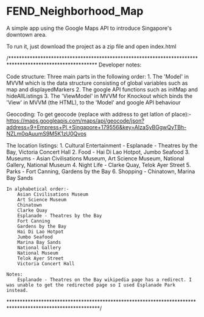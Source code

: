 # FEND_Neighborhood_Map
A simple app using the Google Maps API to introduce Singapore's downtown area.

To run it, just download the project as a zip file and open index.html

/*********************************************************************************************************
Developer notes:

Code structure:
	Three main parts in the following order:
		1. The 'Model' in MVVM which is the data structure consisting of global variables such as map and displayedMarkers
		2. The google API functions such as initMap and hideAllListings 
		3. The 'ViewModel' in MVVM for Knockout which binds the 'View' in MVVM (the HTML), to the 'Model' and google API behaviour

Geocoding:
	To get geocode (replace with address to get latlon of place):-
			https://maps.googleapis.com/maps/api/geocode/json?address=9+Empress+Pl,+Singapore+179556&key=AIzaSyBGgwQyTBh-NZLm0qAuumS9M5K1zU0Qvos

The location listings: 
	1. Cultural Entertainment - Esplanade - Theatres by the Bay, Victoria Concert Hall
	2. Food - Hai Di Lao Hotpot, Jumbo Seafood
	3. Museums - Asian Civilisations Museum, Art Science Museum, National Gallery, National Museum
	4. Night Life - Clarke Quay, Telok Ayer Street
	5. Parks - Fort Canning, Gardens by the Bay
	6. Shopping - Chinatown, Marina Bay Sands

	In alphabetical order:-
		Asian Civilisations Museum
		Art Science Museum
		Chinatown
		Clarke Quay
		Esplanade - Theatres by the Bay
		Fort Canning
		Gardens by the Bay
		Hai Di Lao Hotpot
		Jumbo Seafood
		Marina Bay Sands
		National Gallery
		National Museum
		Telok Ayer Street
		Victoria Concert Hall

	Notes: 
		Esplanade - Theatres on the Bay wikipedia page has a redirect. I was unable to get the redirected page so I used Esplanade Park instead. 

**********************************************************************************************************/
